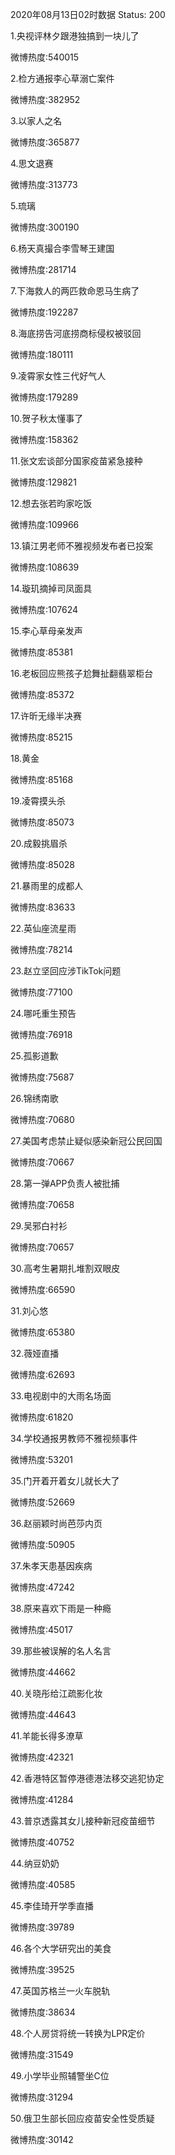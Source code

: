 2020年08月13日02时数据
Status: 200

1.央视评林夕跟港独搞到一块儿了

微博热度:540015

2.检方通报李心草溺亡案件

微博热度:382952

3.以家人之名

微博热度:365877

4.思文退赛

微博热度:313773

5.琉璃

微博热度:300190

6.杨天真撮合李雪琴王建国

微博热度:281714

7.下海救人的两匹救命恩马生病了

微博热度:192287

8.海底捞告河底捞商标侵权被驳回

微博热度:180111

9.凌霄家女性三代好气人

微博热度:179289

10.贺子秋太懂事了

微博热度:158362

11.张文宏谈部分国家疫苗紧急接种

微博热度:129821

12.想去张若昀家吃饭

微博热度:109966

13.镇江男老师不雅视频发布者已投案

微博热度:108639

14.璇玑摘掉司凤面具

微博热度:107624

15.李心草母亲发声

微博热度:85381

16.老板回应熊孩子尬舞扯翻翡翠柜台

微博热度:85372

17.许昕无缘半决赛

微博热度:85215

18.黄金

微博热度:85168

19.凌霄摸头杀

微博热度:85073

20.成毅挑眉杀

微博热度:85028

21.暴雨里的成都人

微博热度:83633

22.英仙座流星雨

微博热度:78214

23.赵立坚回应涉TikTok问题

微博热度:77100

24.哪吒重生预告

微博热度:76918

25.孤影道歉

微博热度:75687

26.锦绣南歌

微博热度:70680

27.美国考虑禁止疑似感染新冠公民回国

微博热度:70667

28.第一弹APP负责人被批捕

微博热度:70658

29.吴邪白衬衫

微博热度:70657

30.高考生暑期扎堆割双眼皮

微博热度:66590

31.刘心悠

微博热度:65380

32.薇娅直播

微博热度:62693

33.电视剧中的大雨名场面

微博热度:61820

34.学校通报男教师不雅视频事件

微博热度:53201

35.门开着开着女儿就长大了

微博热度:52669

36.赵丽颖时尚芭莎内页

微博热度:50905

37.朱孝天患基因疾病

微博热度:47242

38.原来喜欢下雨是一种瘾

微博热度:45017

39.那些被误解的名人名言

微博热度:44662

40.关晓彤给江疏影化妆

微博热度:44643

41.羊能长得多潦草

微博热度:42321

42.香港特区暂停港德港法移交逃犯协定

微博热度:41284

43.普京透露其女儿接种新冠疫苗细节

微博热度:40752

44.纳豆奶奶

微博热度:40585

45.李佳琦开学季直播

微博热度:39789

46.各个大学研究出的美食

微博热度:39525

47.英国苏格兰一火车脱轨

微博热度:38634

48.个人房贷将统一转换为LPR定价

微博热度:31549

49.小学毕业照辅警坐C位

微博热度:31294

50.俄卫生部长回应疫苗安全性受质疑

微博热度:30142

